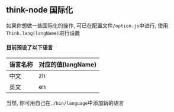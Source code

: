 ## think-node 国际化
如果你想做一些国际化的操作, 可已在配置文件`/option.js`中进行, 使用`Think.lang(langName)`进行设置

#### 目前预设了以下语言
语言名称| 对应的值(langName)
--------|---------
中文    | zh
英文    | en

当然, 你可用自己在`./bin/language`中添加新的语言
